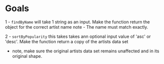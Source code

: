 # Goals

1 - `findByName` will take 1 string as an input.
Make the function return the object for the correct artist name
note - The name must match exactly.

2 - `sortByPopularity` this takes takes ann optional input value of 'asc' or 'desc'.
Make the function return a copy of the artists data set

-   note, make sure the original artists data set remains unaffected and in its original shape.
